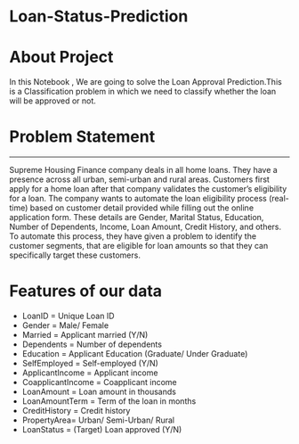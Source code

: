 # Loan-Status-Prediction
# About Project
In this Notebook , We are going to solve the Loan Approval Prediction.This is a Classification problem in which we need to classify whether the loan will be approved or not.
# Problem Statement
-------------------------------------------------------------------------------------------------------------------------------------------------------------------------
Supreme Housing Finance company deals in all home loans. They have a presence across all urban, semi-urban and rural areas. Customers first apply for a home loan after that company validates the customer’s eligibility for a loan. The company wants to automate the loan eligibility process (real-time) based on customer detail provided while filling out the online application form. These details are Gender, Marital Status, Education, Number of Dependents, Income, Loan Amount, Credit History, and others. To automate this process, they have given a problem to identify the customer segments, that are eligible for loan amounts so that they can specifically target these customers.
# Features of our data
* LoanID = Unique Loan ID
* Gender = Male/ Female
* Married = Applicant married (Y/N)
* Dependents = Number of dependents
* Education = Applicant Education (Graduate/ Under Graduate)
* SelfEmployed = Self-employed (Y/N)
* ApplicantIncome = Applicant income
* CoapplicantIncome = Coapplicant income
* LoanAmount = Loan amount in thousands
* LoanAmountTerm = Term of the loan in months
* CreditHistory = Credit history
* PropertyArea= Urban/ Semi-Urban/ Rural
* LoanStatus = (Target) Loan approved (Y/N)
